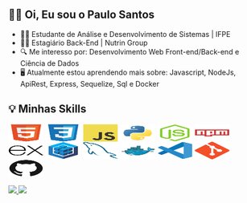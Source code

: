 ## 👨‍💻 Oi, Eu sou o Paulo Santos
 
* 👨‍🎓 Estudante de Análise e Desenvolvimento de Sistemas | IFPE
* 👨‍💻 Estagiário Back-End | Nutrin Group
* 🔍 Me interesso por: Desenvolvimento Web Front-end/Back-end e Ciência de Dados
* 🖥️ Atualmente estou aprendendo mais sobre: Javascript, NodeJs, ApiRest, Express, Sequelize, Sql e Docker

## 💡 Minhas Skills 
<div style="display: inline_block">
    <img align="center" alt="Paulo-HTML" height="35" width="70" src="https://raw.githubusercontent.com/devicons/devicon/master/icons/html5/html5-original.svg">
    <img align="center" alt="Paulo-CSS" height="35" width="70" src="https://raw.githubusercontent.com/devicons/devicon/master/icons/css3/css3-original.svg">
    <img align="center" alt="Paulo-Js" height="35" width="70" src="https://raw.githubusercontent.com/devicons/devicon/master/icons/javascript/javascript-original.svg">
    <img align="center" alt="Paulo-Python" height="35" width="70" src="https://raw.githubusercontent.com/devicons/devicon/master/icons/python/python-original.svg">
    <img align="center" alt="Paulo-Node" height="35" width="70" src="https://raw.githubusercontent.com/devicons/devicon/master/icons/nodejs/nodejs-original.svg">
    <img align="center" alt="Paulo-Npm" height="35" width="70" src="https://raw.githubusercontent.com/devicons/devicon/master/icons/npm/npm-original-wordmark.svg">
    <img align="center" alt="Paulo-Express" height="35" width="70" src="https://raw.githubusercontent.com/devicons/devicon/master/icons/express/express-original.svg">
    <img align="center" alt="Paulo-Sequelize" height="35" width="70" src="https://raw.githubusercontent.com/devicons/devicon/master/icons/sequelize/sequelize-original.svg">
    <img align="center" alt="Paulo-Mysql" height="35" width="70" src="https://raw.githubusercontent.com/devicons/devicon/master/icons/mysql/mysql-original.svg">
    <img align="center" alt="Paulo-Docker" height="35" width="70" src="https://raw.githubusercontent.com/devicons/devicon/master/icons/docker/docker-original.svg">
    <img align="center" alt="Paulo-Vscode" height="35" width="70" src="https://raw.githubusercontent.com/devicons/devicon/master/icons/vscode/vscode-original.svg">
    <img align="center" alt="Paulo-Git" height="35" width="70" src="https://raw.githubusercontent.com/devicons/devicon/master/icons/git/git-original.svg">
    <img align="center" alt="Paulo-Github" height="35" width="70" src="https://raw.githubusercontent.com/devicons/devicon/master/icons/github/github-original.svg">
</div><br>

<div>
  <a href="https://github.com/Paulo-Ed">
  <img height="170em" src="https://github-readme-stats.vercel.app/api?username=Paulo-Ed&include_all_commits=true&count_private=true&show_icons=true&theme=github_dark"/>
  <img height="170em" src="https://github-readme-stats.vercel.app/api/top-langs/?username=Paulo-Ed&langs_count=7&layout=compact&theme=github_dark"/>
</div>



